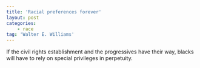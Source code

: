 ```yaml
---
title: 'Racial preferences forever'
layout: post
categories:
    - race
tag: 'Walter E. Williams'
---
```


If the civil rights establishment and the progressives have their way, blacks will have to rely on special privileges in perpetuity.